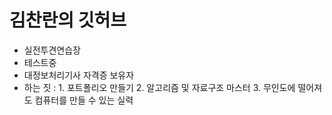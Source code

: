 # 김찬란의 깃허브

- 실전투견연습장
- 테스트중
- 대정보처리기사 자격증 보유자
- 하는 짓 : 1. 포트폴리오 만들기 2. 알고리즘 및 자료구조 마스터 3. 무인도에 떨어져도 컴퓨터를 만들 수 있는 실력


